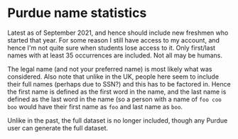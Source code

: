 # Purdue name statistics

Latest as of September 2021, and hence should include new freshmen who started that year. For some reason I still have access to my account, and hence I'm not quite sure when students lose access to it. Only first/last names with at least 35 occurrences are included. Not all may be humans. 

The legal name (and not your preferred name) is most likely what was considered. Also note that unlike in the UK, people here seem to include their full names (perhaps due to SSN?) and this has to be factored in. Hence the first name is defined as the first word in the name, and the last name is defined as the last word in the name (so a person with a name of ``foo coo boo`` would have their first name as ``foo`` and last name as ``boo``.

Unlike in the past, the full dataset is no longer included, though any Purdue user can generate the full dataset.
